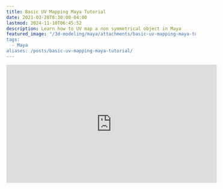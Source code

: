 ```yaml
---
title: Basic UV Mapping Maya Tutorial
date: 2021-03-28T8:30:00-04:00
lastmod: 2024-11-10T06:45:52
description: Learn how to UV map a non symmetrical object in Maya
featured_image: "/3d-modeling/maya/attachments/basic-uv-mapping-maya-tutorial.jpg
tags:
  - Maya
aliases: /posts/basic-uv-mapping-maya-tutorial/
---
```


<div class="iframe-16-9-container">
<iframe class="youTubeIframe" width="560" height="315" src="https://www.youtube.com/embed/X0KGwPadukE?rel=0" title="YouTube video player" frameborder="0" allow="accelerometer; autoplay; clipboard-write; encrypted-media; gyroscope; picture-in-picture; web-share" allowfullscreen></iframe>
</div>
